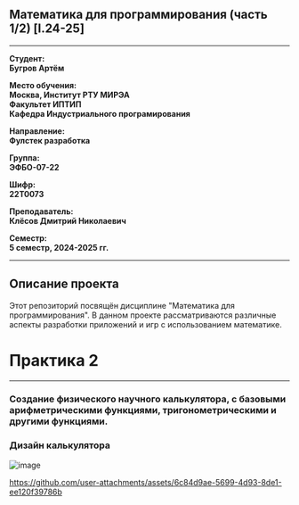 ## Математика для программирования (часть 1/2) [I.24-25]
---

**Студент:**  
**Бугров Артём**  

**Место обучения:**  
**Москва, Институт РТУ МИРЭА**  
**Факультет ИПТИП**  
**Кафедра Индустриального програмирования**  

**Направление:**  
**Фулстек разработка**  

**Группа:**  
**ЭФБО-07-22**  

**Шифр:**  
**22Т0073**  

**Преподаватель:**  
**Клёсов Дмитрий Николаевич**  

**Семестр:**  
**5 семестр, 2024-2025 гг.**

---

## Описание проекта

Этот репозиторий посвящён дисциплине "Математика для программирования". В данном проекте рассматриваются различные аспекты разработки приложений и игр с использованием математике.


# Практика 2
______

###  Создание физического научного калькулятора, с базовыми арифметрическими функциями, тригонометрическими и другими функциями. 

### Дизайн калькулятора 

![image](https://github.com/user-attachments/assets/ad5933b2-d93f-4e8f-ab56-2e2670a7b62e)


https://github.com/user-attachments/assets/6c84d9ae-5699-4d93-8de1-ee120f39786b







